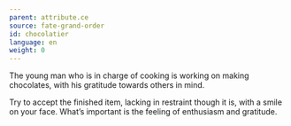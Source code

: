 ```yaml
---
parent: attribute.ce
source: fate-grand-order
id: chocolatier
language: en
weight: 0
---
```


The young man who is in charge of cooking is working on making chocolates, with his gratitude towards others in mind.

Try to accept the finished item, lacking in restraint though it is, with a smile on your face.
What’s important is the feeling of enthusiasm and gratitude.
